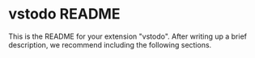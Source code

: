 # vstodo README

This is the README for your extension "vstodo". After writing up a brief description, we recommend including the following sections.
